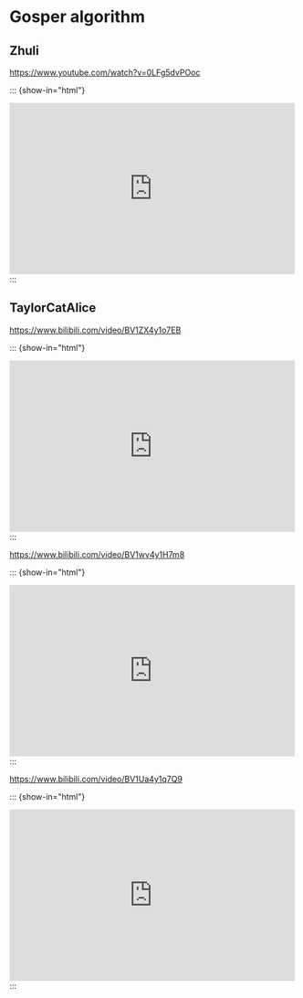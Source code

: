 # Gosper algorithm

## Zhuli

https://www.youtube.com/watch?v=0LFg5dvPOoc

::: {show-in="html"}
<iframe width=500 height=300 frameborder="0" allowfullscreen src="https://www.youtube.com/embed/0LFg5dvPOoc"></iframe>
:::

## TaylorCatAlice

https://www.bilibili.com/video/BV1ZX4y1o7EB

::: {show-in="html"}
<iframe width=500 height=300 frameborder="0" allowfullscreen src="https://player.bilibili.com/player.html?bvid=BV1ZX4y1o7EB&autoplay=0"></iframe>
:::

https://www.bilibili.com/video/BV1wv4y1H7m8

::: {show-in="html"}
<iframe width=500 height=300 frameborder="0" allowfullscreen src="https://player.bilibili.com/player.html?bvid=BV1wv4y1H7m8&autoplay=0"></iframe>
:::

https://www.bilibili.com/video/BV1Ua4y1q7Q9

::: {show-in="html"}
<iframe width=500 height=300 frameborder="0" allowfullscreen src="https://player.bilibili.com/player.html?bvid=BV1Ua4y1q7Q9&autoplay=0"></iframe>
:::
